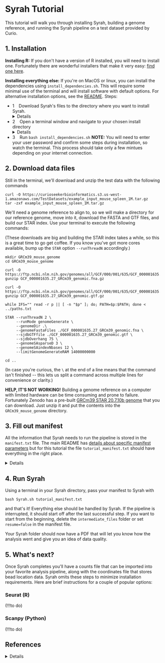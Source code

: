 # Syrah Tutorial

This tutorial will walk you through installing Syrah, building a genome reference, and running the Syrah pipeline on a test dataset provided by Curio.

## 1. Installation

**Installing R:** If you don't have a version of R installed, you will need to install one. Fortunately there are wonderful installers that make it very easy: [find one here](http://10.0.49.130:1417).

**Installing everything else:** If you're on MacOS or linux, you can install the dependencies using `install_dependencies.sh`. This will require some minimal use of the terminal and will install software with default options. For alternative installation options, see the [README](https://github.com/0x644BE25/Syrah/blob/main/readme.md). Steps:

- 1 &ensp; Download Syrah's files to the directory where you want to install Syrah. <details>You can download a zip file of Syrah from [here](https://github.com/0x644BE25/Syrah/archive/master.zip), unzip it, and move the files from the unzipped `Syrah-main` folder (NOT the entire `Syrah-main` folder) to your install directory.</details>
- 2 &ensp; Open a terminal window and navigate to your chosen install directory <details>**MacOS:** `Applications > Utilities > Terminal.app` and navigate to the folder where you want to install software, OR right-click on the folder where you want to install software and choose `New Terminal at Folder` </details>
- 3 &ensp; Run `bash install_dependencies.sh` **NOTE:** You will need to enter your user password and confirm some steps during installation, so watch the terminal. This process should take only a few mintues depending on your internet connection.

## 2. Download data files

Still in the terminal, we'll download and unzip the test data with the following commands
```
curl -O https://curioseekerbioinformatics.s3.us-west-1.amazonaws.com/TestDatasets/example_input_mouse_spleen_1M.tar.gz
tar -zxf example_input_mouse_spleen_1M.tar.gz
```
We'll need a genome reference to align to, so we will make a directory for our reference genome, move into it, download the FASTA and GTF files, and build our STAR index. Use your terminal to execute the following commands: 

(These downloads are big and building the STAR index takes a while, so this is a great time to go get coffee. If you know you've got more cores available, bump up the `STAR` option `--runThreadN` accordingly.)

```
mkdir GRCm39_mouse_genome
cd GRCm39_mouse_genome

curl -O https://ftp.ncbi.nlm.nih.gov/genomes/all/GCF/000/001/635/GCF_000001635.27_GRCm39/GCF_000001635.27_GRCm39_genomic.fna.gz
gunzip GCF_000001635.27_GRCm39_genomic.fna.gz

curl -O https://ftp.ncbi.nlm.nih.gov/genomes/all/GCF/000/001/635/GCF_000001635.27_GRCm39/GCF_000001635.27_GRCm39_genomic.gtf.gz
gunzip GCF_000001635.27_GRCm39_genomic.gtf.gz

while IFS="" read -r p || [ -n "$p" ]; do; PATH=$p:$PATH; done < ../paths.txt

STAR --runThreadN 2 \
     --runMode genomeGenerate \
     --genomeDir .\
     --genomeFastaFiles ./GCF_000001635.27_GRCm39_genomic.fna \
     --sjdbGTFfile ./GCF_000001635.27_GRCm39_genomic.gtf \
     --sjdbOverhang 75 \
     --genomeSAsparseD 3 \
     --genomeSAindexNbases 12 \
     --limitGenomeGenerateRAM 14000000000
     
cd ..
```
(In case you're curious, the `\` at the end of a line means that the command isn't finished -- this lets us split a command across multiple lines for convenience or clarity.)

**HELP, IT'S NOT WORKING!** Building a genome reference on a computer with limited hardware can be time consuming and prone to failure. Fortunately Zenodo has a pre-built [GRCm39 STAR 20.7.10b genome](https://zenodo.org/records/10655615) that you can download. Just unzip it and put the contents into the `GRCm39_mouse_genome` directory.

## 3. Fill out manifest

All the information that Syrah needs to run the pipeline is stored in the `manifest.txt` file. The main README has [details about specific manifest parameters](https://github.com/0x644BE25/Syrah/blob/main/readme.md#manifest-parameters) but for this tutorial the file `tutorial_manifest.txt` should have everything in the right place. 
<details>**OPTIONAL:** Of necessity the unedited `tutorial_manifest.txt` uses local rather than global paths. It is **strongly** recommended to use global paths -- rather than relative paths -- when possible to avoid errors. [Learn about relative versus absolute paths here.](https://www.linuxbash.sh/post/understanding-absolute-and-relative-paths). Converting `tutorial_manifest.txt` to global paths is good practice to prepare for running Syrah on your own data! To find the global path to a given directory, navigate your terminal to (or open a terminal window at) the directory and use `pwd` </details>

## 4. Run Syrah

Using a terminal in your Syrah directory, pass your manifest to Syrah with

```
bash Syrah.sh tutorial_manifest.txt
```
and that's it! Everything else should be handled by Syrah. If the pipeline is interrupted, it should start off after the last successful step. If you want to start from the beginning, delete the `intermediate_files` folder or set `resume=false` in the manifest file.

 Your Syrah folder should now have a PDF that will let you know how the analysis went and give you an idea of data quality.

## 5. What's next?

Once Syrah completes you'll have a counts file that can be imported into your favorite analysis pipeline, along with the coordinates file that stores bead location data. Syrah omits these steps to minimize installation requirements. Here are brief instructions for a couple of popular options:

### Seurat (R)

(!!!to do)

### Scanpy (Python)

(!!!to do)

## References 
<details>
* https://zenodo.org/records/10655615
* all main README references
  </details>
